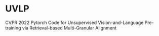# UVLP
CVPR 2022 Pytorch Code for Unsupervised Vision-and-Language Pre-training via Retrieval-based Multi-Granular Alignment
